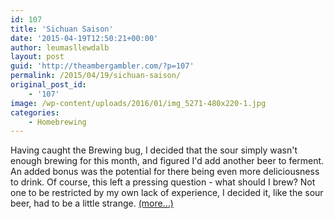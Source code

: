 ```yaml
---
id: 107
title: 'Sichuan Saison'
date: '2015-04-19T12:50:21+00:00'
author: leumasllewdalb
layout: post
guid: 'http://theambergambler.com/?p=107'
permalink: /2015/04/19/sichuan-saison/
original_post_id:
    - '107'
image: /wp-content/uploads/2016/01/img_5271-480x220-1.jpg
categories:
    - Homebrewing
---
```


Having caught the Brewing bug, I decided that the sour simply wasn't enough brewing for this month, and figured I'd add another beer to ferment. An added bonus was the potential for there being even more deliciousness to drink. Of course, this left a pressing question - what should I brew? Not one to be restricted by my own lack of experience, I decided it, like the sour beer, had to be a little strange. [<span aria-label="Continue reading Sichuan Saison">(more…)</span>](https://dangerfromdeer.com/2015/04/19/sichuan-saison/#more-107)